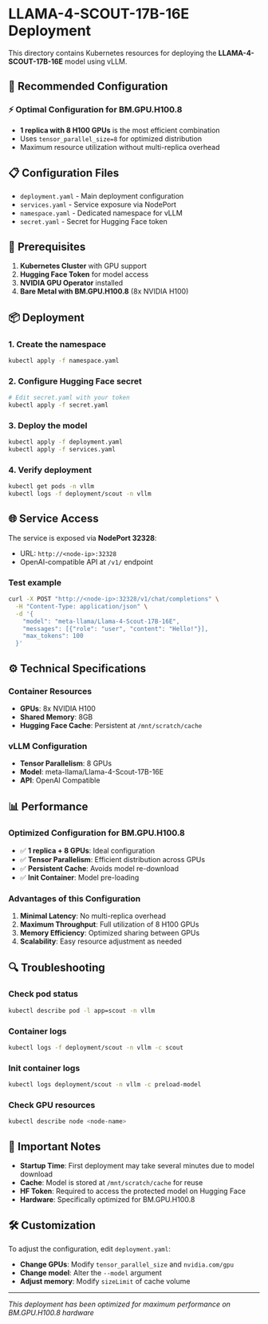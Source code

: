 # LLAMA-4-SCOUT-17B-16E Deployment

This directory contains Kubernetes resources for deploying the **LLAMA-4-SCOUT-17B-16E** model using vLLM.

## 🚀 Recommended Configuration

### ⚡ **Optimal Configuration for BM.GPU.H100.8**
- **1 replica with 8 H100 GPUs** is the most efficient combination
- Uses `tensor_parallel_size=8` for optimized distribution
- Maximum resource utilization without multi-replica overhead

## 📋 Configuration Files

- `deployment.yaml` - Main deployment configuration
- `services.yaml` - Service exposure via NodePort
- `namespace.yaml` - Dedicated namespace for vLLM
- `secret.yaml` - Secret for Hugging Face token

## 🔧 Prerequisites

1. **Kubernetes Cluster** with GPU support
2. **Hugging Face Token** for model access
3. **NVIDIA GPU Operator** installed
4. **Bare Metal with BM.GPU.H100.8** (8x NVIDIA H100)

## 📦 Deployment

### 1. Create the namespace
```bash
kubectl apply -f namespace.yaml
```

### 2. Configure Hugging Face secret
```bash
# Edit secret.yaml with your token
kubectl apply -f secret.yaml
```

### 3. Deploy the model
```bash
kubectl apply -f deployment.yaml
kubectl apply -f services.yaml
```

### 4. Verify deployment
```bash
kubectl get pods -n vllm
kubectl logs -f deployment/scout -n vllm
```

## 🌐 Service Access

The service is exposed via **NodePort 32328**:
- URL: `http://<node-ip>:32328`
- OpenAI-compatible API at `/v1/` endpoint

### Test example
```bash
curl -X POST "http://<node-ip>:32328/v1/chat/completions" \
  -H "Content-Type: application/json" \
  -d '{
    "model": "meta-llama/Llama-4-Scout-17B-16E",
    "messages": [{"role": "user", "content": "Hello!"}],
    "max_tokens": 100
  }'
```

## ⚙️ Technical Specifications

### Container Resources
- **GPUs**: 8x NVIDIA H100
- **Shared Memory**: 8GB
- **Hugging Face Cache**: Persistent at `/mnt/scratch/cache`

### vLLM Configuration
- **Tensor Parallelism**: 8 GPUs
- **Model**: meta-llama/Llama-4-Scout-17B-16E
- **API**: OpenAI Compatible

## 📊 Performance

### Optimized Configuration for BM.GPU.H100.8
- ✅ **1 replica + 8 GPUs**: Ideal configuration
- ✅ **Tensor Parallelism**: Efficient distribution across GPUs
- ✅ **Persistent Cache**: Avoids model re-download
- ✅ **Init Container**: Model pre-loading

### Advantages of this Configuration
1. **Minimal Latency**: No multi-replica overhead
2. **Maximum Throughput**: Full utilization of 8 H100 GPUs
3. **Memory Efficiency**: Optimized sharing between GPUs
4. **Scalability**: Easy resource adjustment as needed

## 🔍 Troubleshooting

### Check pod status
```bash
kubectl describe pod -l app=scout -n vllm
```

### Container logs
```bash
kubectl logs -f deployment/scout -n vllm -c scout
```

### Init container logs
```bash
kubectl logs deployment/scout -n vllm -c preload-model
```

### Check GPU resources
```bash
kubectl describe node <node-name>
```

## 📝 Important Notes

- **Startup Time**: First deployment may take several minutes due to model download
- **Cache**: Model is stored at `/mnt/scratch/cache` for reuse
- **HF Token**: Required to access the protected model on Hugging Face
- **Hardware**: Specifically optimized for BM.GPU.H100.8

## 🛠️ Customization

To adjust the configuration, edit `deployment.yaml`:
- **Change GPUs**: Modify `tensor_parallel_size` and `nvidia.com/gpu`
- **Change model**: Alter the `--model` argument
- **Adjust memory**: Modify `sizeLimit` of cache volume

---
*This deployment has been optimized for maximum performance on BM.GPU.H100.8 hardware*